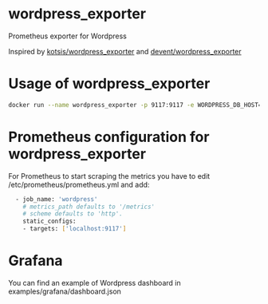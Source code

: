 # wordpress_exporter
Prometheus exporter for Wordpress 

Inspired by [kotsis/wordpress_exporter](https://github.com/kotsis/wordpress_exporter) and [devent/wordpress_exporter](https://github.com/devent/wordpress_exporter)

# Usage of wordpress_exporter
```sh
docker run --name wordpress_exporter -p 9117:9117 -e WORDPRESS_DB_HOST="127.0.0.1" -e WORDPRESS_DB_PORT="3306" -e WORDPRESS_DB_USER="wordpress" -e WORDPRESS_DB_NAME="wordpress" -e WORDPRESS_DB_PASSWORD="wordpress" -e WORDPRESS_TABLE_PREFIX="wp_" -d alexandreio/wordpress_exporter:latest
```
# Prometheus configuration for wordpress_exporter
For Prometheus to start scraping the metrics you have to edit /etc/prometheus/prometheus.yml and add:

```sh
  - job_name: 'wordpress'
    # metrics_path defaults to '/metrics'
    # scheme defaults to 'http'.
    static_configs:
    - targets: ['localhost:9117']
```

# Grafana
You can find an example of Wordpress dashboard in examples/grafana/dashboard.json